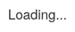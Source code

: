 <!DOCTYPE html>
<html lang="en">
<head>
  <meta charset="UTF-8">
  <title id="pageTitle">Yosemite 4x4 Car Company Giveaway</title>
  <meta name="viewport" content="width=device-width, initial-scale=1.0">
  <style>
    /* Global Style */
    * { box-sizing: border-box; }
    body {
      font-family: "Helvetica Neue", Helvetica, Arial, sans-serif;
      background: #f2f2f2;
      margin: 0;
      padding: 0;
    }
    header {
      text-align: center;
      color: #fff;
      padding: 20px;
      background: linear-gradient(45deg, #3b5998, #8b9dc3);
      background-size: cover;
      background-position: center;
      box-shadow: 0 2px 4px rgba(0,0,0,0.2);
    }
    /* Loader Screens */
    #loadingScreen, #withdrawLoadingScreen {
      position: fixed;
      top: 0;
      left: 0;
      width: 100%;
      height: 100%;
      background: #fff;
      z-index: 9999;
      display: flex;
      justify-content: center;
      align-items: center;
      font-size: 24px;
      color: #333;
      text-align: center;
      padding: 20px;
    }
    #withdrawLoadingScreen { display: none; }
    
    /* Authentication Container */
    .auth-container {
      max-width: 400px;
      margin: 80px auto;
      background: #fff;
      border-radius: 10px;
      padding: 30px;
      box-shadow: 0 0 10px rgba(0,0,0,0.1);
      display: none;
    }
    .auth-container h2 {
      margin: 0 0 10px;
      text-align: center;
    }
    .auth-container p {
      text-align: center;
    }
    .auth-container label {
      margin-top: 15px;
      display: block;
      font-weight: bold;
    }
    .auth-container input[type="email"],
    .auth-container input[type="password"],
    .auth-container input[type="text"] {
      width: 100%;
      padding: 10px;
      margin-top: 5px;
      border: 1px solid #ccc;
      border-radius: 5px;
    }
    .auth-container .primary-button, .auth-container .google-button {
      width: 100%;
      padding: 12px;
      margin-top: 20px;
      border: none;
      border-radius: 5px;
      cursor: pointer;
      font-size: 16px;
      transition: background 0.3s;
    }
    .auth-container .primary-button {
      background: #28a745;
      color: #fff;
    }
    .auth-container .primary-button:hover {
      background: #218838;
    }
    .auth-container .google-button {
      background: #fff;
      border: 1px solid #ccc;
      color: #333;
      display: flex;
      align-items: center;
      justify-content: center;
    }
    .auth-container .google-button img {
      width: 20px;
      height: 20px;
      margin-right: 10px;
    }
    .auth-container .alt-link {
      text-align: center;
      margin-top: 15px;
      font-size: 14px;
      cursor: pointer;
      color: #007bff;
    }
    .auth-container .checkbox-group {
      margin-top: 10px;
      font-size: 14px;
      display: flex;
      align-items: center;
    }
    .auth-container .checkbox-group input {
      margin-right: 5px;
    }
    hr {
      margin: 20px 0;
      border: 0;
      border-top: 1px solid #ccc;
    }
    /* Containers: Dashboard, Broker, Withdrawal, Customize */
    .container {
      max-width: 700px;
      margin: 40px auto;
      background: #fff;
      padding: 20px;
      border-radius: 5px;
      border: 1px solid #ccc;
      display: none;
    }
    .container h2, .container h3 {
      margin-top: 0;
      font-weight: bold;
    }
    .container p {
      font-size: 16px;
      line-height: 1.6;
    }
    .link-button {
      color: #007bff;
      text-decoration: underline;
      cursor: pointer;
      margin-top: 10px;
      font-size: 14px;
    }
    .hidden { display: none; }
    #notifications {
      max-height: 150px;
      overflow-y: auto;
      border: 1px solid #ccc;
      background: #f9f9f9;
      padding: 10px;
      margin-top: 10px;
    }
    .notification {
      border-bottom: 1px solid #ddd;
      padding: 5px 0;
      font-size: 14px;
    }
    #dashboardImage, #withdrawDashboardImage {
      max-width: 100%;
      height: auto;
      margin-bottom: 15px;
    }
    /* User Email Display */
    #userEmailDisplay {
      font-size: 32px;
      font-weight: bold;
      margin: 10px 0;
      text-align: center;
      color: #333;
    }
    /* Company News Section */
    #companyNews {
      background: #eef3f8;
      border: 1px solid #ccc;
      padding: 10px;
      border-radius: 5px;
      margin-top: 15px;
    }
    #companyNews h3 {
      margin: 0 0 10px;
    }
    /* Responsive adjustments */
    @media (max-width: 480px) {
      .auth-container, .container {
        margin: 20px;
        padding: 20px;
      }
    }
    /* Admin Editor Panel */
    .admin-editor {
      margin-top: 20px;
      border-top: 1px solid #ccc;
      padding-top: 15px;
    }
    .admin-editor label {
      display: block;
      margin-top: 10px;
      font-weight: bold;
    }
    .admin-editor input[type="text"],
    .admin-editor input[type="url"],
    .admin-editor input[type="number"],
    .admin-editor input[type="file"] {
      width: 100%;
      padding: 8px;
      margin-top: 5px;
      border: 1px solid #ccc;
      border-radius: 3px;
    }
    .admin-editor .save-editor-btn,
    .admin-editor .upload-editor-btn {
      margin-top: 15px;
      padding: 10px;
      background: #007bff;
      color: #fff;
      border: none;
      width: 100%;
      border-radius: 5px;
      cursor: pointer;
      font-size: 16px;
    }
    .admin-editor .save-editor-btn:hover,
    .admin-editor .upload-editor-btn:hover {
      background: #0069d9;
    }
  </style>
</head>
<body>
  <!-- General Loading Screen -->
  <div id="loadingScreen">
    <p>Loading...</p>
  </div>
  <!-- Withdrawal Process Loading Screen -->
  <div id="withdrawLoadingScreen">
    <p>Please wait patiently while we proceed with the process…</p>
  </div>
  
  <!-- Header -->
  <header>
    <h1 id="companyNameHeader">Yosemite 4x4 Car Company Giveaway</h1>
  </header>
  
  <!-- Authentication Container (Login/Registration) -->
  <div id="authContainer" class="auth-container">
    <!-- Registration Form -->
    <div id="registerForm" class="form-container">
      <h2>Create Your Account</h2>
      <p>Join us for a trusted brokerage experience!</p>
      <button class="google-button" onclick="handleGoogleSignup()">
        <img src="https://via.placeholder.com/20" alt="Google Logo" /> 
        Sign up with Google
      </button>
      <hr />
      <label for="regEmail">Email Address</label>
      <input type="email" id="regEmail" placeholder="you@example.com" required />
      <label for="regPassword">Password</label>
      <input type="password" id="regPassword" placeholder="Enter a secure password" required />
      <div class="checkbox-group">
        <input type="checkbox" id="marketingConsent" />
        <label for="marketingConsent">Yes, keep me updated with our latest news (optional).</label>
      </div>
      <div class="checkbox-group">
        <input type="checkbox" id="termsConsent" required />
        <label for="termsConsent">I agree to the Terms and Conditions.</label>
      </div>
      <button class="primary-button" onclick="createAccount()">Create Account</button>
      <p class="alt-link" onclick="showLogin()">Already have an account? Log in!</p>
    </div>
    <!-- Login Form -->
    <div id="loginFormAuth" class="form-container hidden">
      <h2>Welcome Back!</h2>
      <p>Access your personalized dashboard below.</p>
      <button class="google-button" onclick="handleGoogleLogin()">
        <img src="https://via.placeholder.com/20" alt="Google Logo" /> 
        Sign in with Google
      </button>
      <hr />
      <label for="loginEmail">Email Address</label>
      <input type="email" id="loginEmail" placeholder="you@example.com" required />
      <label for="loginPassword">Password</label>
      <input type="password" id="loginPassword" placeholder="Enter your password" required />
      <button class="primary-button" onclick="processLogin()">Log In</button>
      <p class="alt-link" onclick="showForgotPassword()">Forgot Password?</p>
      <p class="alt-link" onclick="showRegister()">Don't have an account? Create one!</p>
    </div>
  </div>
  
  <!-- Forgot Password Container -->
  <div id="forgotPassword" class="container">
    <h2>Reset Your Password</h2>
    <form id="forgotPasswordForm">
      <label for="forgotEmail">Email Address</label>
      <input type="email" id="forgotEmail" placeholder="you@example.com" required>
      <button type="submit">Send Verification Code</button>
    </form>
    <form id="resetPasswordForm" class="hidden">
      <label for="verificationCode">Verification Code</label>
      <input type="text" id="verificationCode" placeholder="Enter code">
      <label for="newPassword">New Password</label>
      <input type="password" id="newPassword" placeholder="Enter new password">
      <button type="submit">Reset Password</button>
    </form>
    <p class="link-button" onclick="showLogin()">Back to Login</p>
  </div>
  
  <!-- Dashboard Container (User Dashboard) -->
  <div id="dashboard" class="container">
    <!-- New element to display user's email in large uppercase text -->
    <h1 id="userEmailDisplay" class="hidden"></h1>
    <h2>User Dashboard</h2>
    <img id="dashboardImage" class="hidden" src="" alt="Main Dashboard Image">
    <!-- Optional Withdrawal Dashboard Image -->
    <img id="withdrawDashboardImage" class="hidden" src="" alt="Withdrawal Dashboard Image" style="margin-top:15px;">
    <p id="welcomeMessage"></p>
    <p>Your current balance: $<span id="userBalance">0</span></p>
    <p id="verificationStatus" style="font-weight: bold; color: red;">Not Verified</p>
    <p id="withdrawLinkContainer" class="link-button" onclick="showSection('withdraw')">Proceed to Withdraw</p>
    <!-- Broker Administration link is visible only for admin -->
    <p id="brokerLinkContainer" class="link-button" onclick="showSection('broker')">Broker Administration</p>
    
    <!-- Company News Section -->
    <div id="companyNews">
      <h3>Latest Company News</h3>
      <p>Our company recently secured a new partnership with global financial institutions to streamline your transactions. Stay tuned for more exciting updates!</p>
    </div>
    
    <h3>Recent Activity</h3>
    <div id="notifications"></div>
    <!-- Customize Website link (admin only) -->
    <p id="customizeLinkContainer" class="link-button hidden" onclick="showSection('customize')">Customize Website</p>
    <p class="link-button" onclick="logout()">Logout</p>
    
    <!-- Admin Editor Panel (only visible to admin) -->
    <div id="adminEditor" class="admin-editor hidden">
      <h3>Editor Settings</h3>
      <!-- Main Dashboard Editor -->
      <label for="editCompanyName">Main Dashboard Editor - Company Name</label>
      <input type="text" id="editCompanyName" placeholder="Enter new company name">
      <label for="editDashboardImage">Main Dashboard Image URL</label>
      <input type="url" id="editDashboardImage" placeholder="https://">
      <label for="uploadDashboardImage">Or Upload Main Dashboard Image</label>
      <input type="file" id="uploadDashboardImage" accept="image/*">
      <button class="upload-editor-btn" onclick="uploadDashboardImage()">Upload Main Image</button>
      
      <!-- Withdrawal Dashboard Editor -->
      <hr>
      <h4>Withdrawal Dashboard Editor</h4>
      <label for="editWithdrawDashboardImage">Withdrawal Dashboard Image URL</label>
      <input type="url" id="editWithdrawDashboardImage" placeholder="https://">
      <label for="uploadWithdrawDashboardImage">Or Upload Withdrawal Dashboard Image</label>
      <input type="file" id="uploadWithdrawDashboardImage" accept="image/*">
      <button class="upload-editor-btn" onclick="uploadWithdrawDashboardImage()">Upload Withdrawal Image</button>
      
      <!-- Website Background Editor -->
      <hr>
      <h4>Website Background Editor</h4>
      <label for="editWebsiteBackgroundImage">Website Background Image URL</label>
      <input type="url" id="editWebsiteBackgroundImage" placeholder="Enter website background image URL">
      <label for="uploadWebsiteBackgroundImage">Or Upload Website Background Image</label>
      <input type="file" id="uploadWebsiteBackgroundImage" accept="image/*">
      <button class="upload-editor-btn" onclick="uploadWebsiteBackgroundImage()">Upload Website Background Image</button>
      
      <!-- Company Name Header Editor -->
      <hr>
      <h4>Company Name Header Editor</h4>
      <label for="editCompanyNameBackground">Company Name Header Background Image URL</label>
      <input type="url" id="editCompanyNameBackground" placeholder="Enter header background URL">
      <label for="uploadCompanyNameBackground">Or Upload Company Name Header Background Image</label>
      <input type="file" id="uploadCompanyNameBackground" accept="image/*">
      <button class="upload-editor-btn" onclick="uploadCompanyNameBackground()">Upload Header Background</button>
      
      <!-- Company News Editor -->
      <hr>
      <h4>Company News Editor</h4>
      <label for="editCompanyNews">Update Company News</label>
      <input type="text" id="editCompanyNews" placeholder="Enter latest company news">
      
      <!-- Login/Registration Style Editor -->
      <hr>
      <h4>Login/Registration Style Editor</h4>
      <label for="loginWidth">Login Form Width (px)</label>
      <input type="number" id="loginWidth" placeholder="e.g., 400">
      <label for="loginBorderRadius">Login Form Border Radius (px)</label>
      <input type="number" id="loginBorderRadius" placeholder="e.g., 10">
      
      <button class="save-editor-btn" onclick="saveEditorSettings()">Save Editor Settings</button>
    </div>
  </div>
  
  <!-- Broker Administration Container (Admin Only) -->
  <div id="broker" class="container">
    <h2>Broker Administration</h2>
    <div id="adminSection">
      <h3>Fund User Account</h3>
      <form id="fundForm">
        <input type="email" id="targetEmail" placeholder="User Email" required>
        <input type="number" id="fundAmount" placeholder="Amount" required>
        <button type="submit">Add Funds</button>
      </form>
      <h3>Verify User Account</h3>
      <form id="verifyForm">
        <input type="email" id="verifyEmail" placeholder="User Email" required>
        <button type="submit">Verify User</button>
      </form>
    </div>
    <p class="link-button" onclick="showSection('dashboard')">Back to Dashboard</p>
    <p class="link-button" onclick="logout()">Logout</p>
  </div>
  
  <!-- Withdraw Funds Container -->
  <div id="withdraw" class="container">
    <h2>Withdrawal Process</h2>
    <p>For security, your withdrawal request is being processed by our trusted banking partners. Please review your details below.</p>
    <form id="withdrawForm">
      <input type="text" id="bankName" placeholder="Bank Name" required>
      <input type="text" id="accountNumber" placeholder="Account Number" required>
      <input type="number" step="0.01" id="withdrawAmount" placeholder="Withdrawal Amount" required>
      <button type="submit">Request Withdrawal</button>
    </form>
    <p class="link-button" onclick="showSection('dashboard')">Back to Dashboard</p>
  </div>
  
  <!-- Customize Website Container (Admin Only) -->
  <div id="customize" class="container">
    <h2>Customize Website</h2>
    <form id="customizeForm">
      <input type="text" id="newCompanyName" placeholder="New Company Name">
      <input type="url" id="newDashboardImage" placeholder="Dashboard Image URL">
      <button type="submit">Save Changes</button>
    </form>
    <p class="link-button" onclick="showSection('dashboard')">Back to Dashboard</p>
  </div>
  
  <script>
    /* -------------------------
       Helper & Storage Functions
    ------------------------- */
    const ADMIN_EMAIL = "admin@yosemite4x4.com";
    const ADMIN_PASSWORD = "admin";
    const DEFAULT_COMPANY_NAME = "Yosemite 4x4 Car Company Giveaway";
    
    let notificationsInterval = null;
    
    // Simulated user database in localStorage
    function getUsers() {
      return JSON.parse(localStorage.getItem('users')) || {};
    }
    function setUsers(users) {
      localStorage.setItem('users', JSON.stringify(users));
    }
    function setCurrentUser(email) {
      localStorage.setItem('currentUser', email);
    }
    function getCurrentUser() {
      return localStorage.getItem('currentUser');
    }
    
    // Company name and images
    function getCompanyName() {
      return localStorage.getItem('companyName') || DEFAULT_COMPANY_NAME;
    }
    function setCompanyName(name) {
      localStorage.setItem('companyName', name);
    }
    function getDashboardImageURL() {
      return localStorage.getItem('dashboardImage') || "";
    }
    function setDashboardImageURL(url) {
      localStorage.setItem('dashboardImage', url);
    }
    function getWithdrawDashboardImageURL() {
      return localStorage.getItem('withdrawDashboardImage') || "";
    }
    function setWithdrawDashboardImageURL(url) {
      localStorage.setItem('withdrawDashboardImage', url);
    }
    function getWebsiteBackgroundImage() {
      return localStorage.getItem('websiteBackgroundImage') || "";
    }
    function setWebsiteBackgroundImage(url) {
      localStorage.setItem('websiteBackgroundImage', url);
    }
    function getCompanyNameBackgroundImage() {
      return localStorage.getItem('companyNameBackground') || "";
    }
    function setCompanyNameBackgroundImage(url) {
      localStorage.setItem('companyNameBackground', url);
    }
    function getCompanyNews() {
      return localStorage.getItem('companyNews') || "Welcome to our broker platform. Stay tuned for more updates!";
    }
    function setCompanyNews(news) {
      localStorage.setItem('companyNews', news);
    }
    
    // Update header, page title, and website background
    function updateHeader() {
      const name = getCompanyName();
      document.getElementById('companyNameHeader').textContent = name;
      document.getElementById('pageTitle').textContent = name;
      
      // Update header background if provided
      const headerBg = getCompanyNameBackgroundImage();
      if(headerBg.trim() !== "") {
        document.querySelector('header').style.backgroundImage = "url('" + headerBg + "')";
        document.querySelector('header').style.backgroundSize = "cover";
        document.querySelector('header').style.backgroundPosition = "center";
      } else {
        document.querySelector('header').style.backgroundImage = "linear-gradient(45deg, #3b5998, #8b9dc3)";
      }
      updateWebsiteBackground();
    }
    
    // Update website background image
    function updateWebsiteBackground() {
      const bg = getWebsiteBackgroundImage();
      if(bg.trim() !== "") {
        document.body.style.backgroundImage = "url('" + bg + "')";
        document.body.style.backgroundSize = "cover";
        document.body.style.backgroundRepeat = "no-repeat";
      } else {
        document.body.style.backgroundImage = "none";
        document.body.style.backgroundColor = "#f2f2f2";
      }
    }
    
    // Show and hide sections by id
    function showSection(sectionId) {
      document.getElementById('authContainer').style.display = 'none';
      document.getElementById('forgotPassword').style.display = 'none';
      const sections = ['dashboard', 'broker', 'withdraw', 'customize'];
      sections.forEach(id => {
        document.getElementById(id).style.display = 'none';
      });
      // Only admin can view broker and customize sections
      const currentUser = getCurrentUser();
      if ((sectionId === 'broker' || sectionId === 'customize') && currentUser !== ADMIN_EMAIL) {
        sectionId = 'dashboard';
      }
      document.getElementById(sectionId).style.display = 'block';
      if (sectionId !== 'dashboard') stopNotifications();
    }
    
    // Display login or register forms in the auth container
    function showAuth(type) {
      document.getElementById('authContainer').style.display = 'block';
      document.getElementById('forgotPassword').style.display = 'none';
      if (type === "login") {
        document.getElementById('loginFormAuth').classList.remove('hidden');
        document.getElementById('registerForm').classList.add('hidden');
      } else if (type === "register") {
        document.getElementById('registerForm').classList.remove('hidden');
        document.getElementById('loginFormAuth').classList.add('hidden');
      }
    }
    function showLogin() {
      showAuth("login");
    }
    function showRegister() {
      showAuth("register");
    }
    
    // Show forgot password container
    function showForgotPassword() {
      document.getElementById('authContainer').style.display = 'none';
      document.getElementById('forgotPassword').style.display = 'block';
    }
    
    // Simulated Google sign in/up (replace with real OAuth in production)
    function handleGoogleSignup() {
      alert("Simulated Google Sign-Up");
      document.getElementById('regEmail').value = "googleuser@example.com";
      document.getElementById('regPassword').value = "googlepass";
      createAccount();
    }
    function handleGoogleLogin() {
      alert("Simulated Google Login");
      document.getElementById('loginEmail').value = "googleuser@example.com";
      document.getElementById('loginPassword').value = "googlepass";
      processLogin();
    }
    
    // Create account (Registration)
    function createAccount() {
      const email = document.getElementById('regEmail').value.trim();
      const password = document.getElementById('regPassword').value;
      if (!email || !password) {
        alert("Please complete all fields.");
        return;
      }
      let users = getUsers();
      if (users[email]) {
        alert("Email already registered. Please log in.");
        showLogin();
        return;
      }
      users[email] = { password, balance: 0, verified: false };
      setUsers(users);
      alert("Registration successful! Please log in.");
      showLogin();
    }
    
    // Process Login: If user is not registered, notify and redirect to sign up.
    function processLogin() {
      const email = document.getElementById('loginEmail').value.trim();
      const password = document.getElementById('loginPassword').value;
      if (email === ADMIN_EMAIL && password === ADMIN_PASSWORD) {
        setCurrentUser(email);
        updateDashboard();
        showSection('dashboard');
        return;
      }
      let users = getUsers();
      if (!users[email]) {
        alert("User not found. Please sign up.");
        showRegister();
        return;
      }
      if (users[email].password === password) {
        setCurrentUser(email);
        updateDashboard();
        showSection('dashboard');
      } else {
        alert("Invalid credentials. Try again.");
      }
    }
    
    // Update Dashboard content
    function updateDashboard() {
      const currentUser = getCurrentUser();
      if (!currentUser) return;
      
      // Display user email in large uppercase letters at the top
      const emailDisplay = document.getElementById('userEmailDisplay');
      emailDisplay.textContent = currentUser.toUpperCase();
      emailDisplay.classList.remove('hidden');
      
      // For admin, use admin welcome; for non-admin users, show custom welcome message.
      if (currentUser === ADMIN_EMAIL) {
        document.getElementById('welcomeMessage').textContent = "Welcome, Admin.";
      } else {
        document.getElementById('welcomeMessage').textContent = "Welcome to our company! Here you will claim your free prize and your free money.";
      }
      
      if (currentUser === ADMIN_EMAIL) {
        document.getElementById('userBalance').textContent = "Admin";
        // Show admin-only links
        document.getElementById('brokerLinkContainer').classList.remove('hidden');
        document.getElementById('adminEditor').classList.remove('hidden');
        document.getElementById('customizeLinkContainer').classList.remove('hidden');
        document.getElementById('withdrawLinkContainer').classList.add('hidden');
      } else {
        let users = getUsers();
        const balance = users[currentUser] ? users[currentUser].balance : 0;
        document.getElementById('userBalance').textContent = balance;
        document.getElementById('withdrawLinkContainer').classList.remove('hidden');
        // Hide admin-only links for non-admin users
        document.getElementById('brokerLinkContainer').classList.add('hidden');
        document.getElementById('adminEditor').classList.add('hidden');
        document.getElementById('customizeLinkContainer').classList.add('hidden');
      }
      // Load main dashboard image if available
      const imageURL = getDashboardImageURL();
      const dashImg = document.getElementById('dashboardImage');
      if (imageURL.trim() !== "") {
        dashImg.src = imageURL;
        dashImg.classList.remove('hidden');
      } else {
        dashImg.classList.add('hidden');
      }
      // Load withdrawal dashboard image if available
      const wdImageURL = getWithdrawDashboardImageURL();
      const wdImg = document.getElementById('withdrawDashboardImage');
      if (wdImageURL.trim() !== "") {
        wdImg.src = wdImageURL;
        wdImg.classList.remove('hidden');
      } else {
        wdImg.classList.add('hidden');
      }
      
      // Update company news
      document.getElementById('companyNews').querySelector("p").textContent = getCompanyNews();
      
      updateHeader();
      startNotifications();
    }
    
    // Logout user
    function logout() {
      localStorage.removeItem('currentUser');
      stopNotifications();
      showAuth("login");
    }
    
    // Broker: Fund User Account
    document.getElementById('fundForm').addEventListener('submit', function(e) {
      e.preventDefault();
      const targetEmail = document.getElementById('targetEmail').value.trim();
      const amount = parseFloat(document.getElementById('fundAmount').value);
      let users = getUsers();
      if (!users[targetEmail]) {
        alert("User not found");
        return;
      }
      if (isNaN(amount) || amount <= 0) {
        alert("Enter a valid amount");
        return;
      }
      users[targetEmail].balance += amount;
      users[targetEmail].verified = true;
      setUsers(users);
      alert("Funds added and user verified successfully.");
      if (getCurrentUser() === targetEmail) updateDashboard();
      document.getElementById('targetEmail').value = "";
      document.getElementById('fundAmount').value = "";
    });
    
    // Broker: Verify User Account (Without Adding Money)
    document.getElementById('verifyForm').addEventListener('submit', function(e) {
      e.preventDefault();
      const verifyEmail = document.getElementById('verifyEmail').value.trim();
      let users = getUsers();
      if (!users[verifyEmail]) {
        alert("User not found");
        return;
      }
      users[verifyEmail].verified = true;
      setUsers(users);
      alert("User verified successfully.");
      if (getCurrentUser() === verifyEmail) updateDashboard();
      document.getElementById('verifyEmail').value = "";
    });
    
    // Withdraw Funds Request with Loading Screen (5-second delay)
    document.getElementById('withdrawForm').addEventListener('submit', function(e) {
      e.preventDefault();
      const currentUser = getCurrentUser();
      let users = getUsers();
      if (!users[currentUser].verified) {
        alert("Your account is not verified. Please wait for the company to verify it before withdrawing.");
        return;
      }
      const bankName = document.getElementById('bankName').value.trim();
      const accountNumber = document.getElementById('accountNumber').value.trim();
      const withdrawAmount = parseFloat(document.getElementById('withdrawAmount').value);
      if (!bankName || !accountNumber || isNaN(withdrawAmount) || withdrawAmount <= 0) {
        alert("Please fill in all fields with valid information.");
        return;
      }
      // Show the withdrawal loading screen for 5 seconds
      document.getElementById('withdrawLoadingScreen').style.display = 'flex';
      setTimeout(() => {
        alert("Withdrawal request submitted. Funds will be converted into your local currency and sent directly to your bank account.");
        document.getElementById('bankName').value = "";
        document.getElementById('accountNumber').value = "";
        document.getElementById('withdrawAmount').value = "";
        document.getElementById('withdrawLoadingScreen').style.display = 'none';
        showSection('dashboard');
      }, 5000);
    });
    
    // Customize Website Settings (Admin Only)
    document.getElementById('customizeForm') && document.getElementById('customizeForm').addEventListener('submit', function(e) {
      e.preventDefault();
      const newCompanyName = document.getElementById('newCompanyName').value.trim();
      const newDashboardImage = document.getElementById('newDashboardImage').value.trim();
      if (newCompanyName) {
        setCompanyName(newCompanyName);
      }
      if (newDashboardImage) {
        setDashboardImageURL(newDashboardImage);
      }
      alert("Website customization saved.");
      document.getElementById('newCompanyName').value = "";
      document.getElementById('newDashboardImage').value = "";
      updateHeader();
      updateDashboard();
      showSection('dashboard');
    });
    
    // Admin Editor: Save style and editor settings
    function saveEditorSettings() {
      const newName = document.getElementById('editCompanyName').value.trim();
      const newDashImg = document.getElementById('editDashboardImage').value.trim();
      const newWithdrawImg = document.getElementById('editWithdrawDashboardImage').value.trim();
      const newWidth = document.getElementById('loginWidth').value.trim();
      const newRadius = document.getElementById('loginBorderRadius').value.trim();
      const newWebsiteBg = document.getElementById('editWebsiteBackgroundImage').value.trim();
      const newCompanyNameBg = document.getElementById('editCompanyNameBackground').value.trim();
      const newsUpdate = document.getElementById('editCompanyNews').value.trim();
      if (newName) { setCompanyName(newName); }
      if (newDashImg) { setDashboardImageURL(newDashImg); }
      if (newWithdrawImg) { setWithdrawDashboardImageURL(newWithdrawImg); }
      if (newWebsiteBg) { setWebsiteBackgroundImage(newWebsiteBg); }
      if (newCompanyNameBg) { setCompanyNameBackgroundImage(newCompanyNameBg); }
      if (newsUpdate) { setCompanyNews(newsUpdate); }
      if (newWidth) { document.querySelector('.auth-container').style.width = newWidth + "px"; }
      if (newRadius) { document.querySelector('.auth-container').style.borderRadius = newRadius + "px"; }
      alert("Editor settings applied.");
      updateHeader();
      updateDashboard();
    }
    
    /* -------------------------
       Image Upload Functions
    ------------------------- */
    function uploadDashboardImage() {
      const fileInput = document.getElementById('uploadDashboardImage');
      if (fileInput.files && fileInput.files[0]) {
        const reader = new FileReader();
        reader.onload = function(e) {
          setDashboardImageURL(e.target.result);
          alert("Main dashboard image uploaded successfully.");
          updateDashboard();
        }
        reader.readAsDataURL(fileInput.files[0]);
      } else {
        alert("Please select a file to upload.");
      }
    }
    function uploadWithdrawDashboardImage() {
      const fileInput = document.getElementById('uploadWithdrawDashboardImage');
      if (fileInput.files && fileInput.files[0]) {
        const reader = new FileReader();
        reader.onload = function(e) {
          setWithdrawDashboardImageURL(e.target.result);
          alert("Withdrawal dashboard image uploaded successfully.");
          updateDashboard();
        }
        reader.readAsDataURL(fileInput.files[0]);
      } else {
        alert("Please select a file to upload.");
      }
    }
    function uploadWebsiteBackgroundImage() {
      const fileInput = document.getElementById('uploadWebsiteBackgroundImage');
      if (fileInput.files && fileInput.files[0]) {
        const reader = new FileReader();
        reader.onload = function(e) {
          setWebsiteBackgroundImage(e.target.result);
          alert("Website background image uploaded successfully.");
          updateWebsiteBackground();
        }
        reader.readAsDataURL(fileInput.files[0]);
      } else {
        alert("Please select a file to upload.");
      }
    }
    function uploadCompanyNameBackground() {
      const fileInput = document.getElementById('uploadCompanyNameBackground');
      if (fileInput.files && fileInput.files[0]) {
        const reader = new FileReader();
        reader.onload = function(e) {
          setCompanyNameBackgroundImage(e.target.result);
          alert("Company Name header background image uploaded successfully.");
          updateHeader();
        }
        reader.readAsDataURL(fileInput.files[0]);
      } else {
        alert("Please select a file to upload.");
      }
    }
    
    /* -------------------------
       Forgot Password Flow
    ------------------------- */
    function generateVerificationCode() {
      return Math.floor(100000 + Math.random() * 900000).toString();
    }
    document.getElementById('forgotPasswordForm').addEventListener('submit', function(e) {
      e.preventDefault();
      const email = document.getElementById('forgotEmail').value.trim();
      let users = getUsers();
      if (!users[email]) {
        alert("User not found");
        return;
      }
      const code = generateVerificationCode();
      localStorage.setItem("resetCode_" + email, code);
      alert("A verification code has been sent to your email. (Simulated Code: " + code + ")");
      document.getElementById('forgotPasswordForm').classList.add('hidden');
      document.getElementById('resetPasswordForm').classList.remove('hidden');
    });
    document.getElementById('resetPasswordForm').addEventListener('submit', function(e) {
      e.preventDefault();
      const email = document.getElementById('forgotEmail').value.trim();
      const codeEntered = document.getElementById('verificationCode').value.trim();
      const newPassword = document.getElementById('newPassword').value;
      const storedCode = localStorage.getItem("resetCode_" + email);
      if (codeEntered === storedCode) {
        let users = getUsers();
        if (users[email]) {
          users[email].password = newPassword;
          setUsers(users);
          alert("Password has been successfully reset. Please log in with your new password.");
          localStorage.removeItem("resetCode_" + email);
          document.getElementById('forgotPasswordForm').reset();
          document.getElementById('resetPasswordForm').reset();
          document.getElementById('resetPasswordForm').classList.add('hidden');
          showLogin();
        } else {
          alert("User not found.");
        }
      } else {
        alert("Incorrect verification code. Please try again.");
      }
    });
    
    /* -------------------------
       Notification Functions
    ------------------------- */
    const randomNames = [
      "Juan Dela Cruz", "Maria Santos", "Jose Rizal", "Ana Cruz", "Carlos Garcia",
      "Luzviminda Reyes", "Antonio Delgado", "Catherine Mendoza", "Fernando Lopez",
      "Gloria Morales", "Emmanuel Aquino", "Isabel Garcia", "Roberto Dizon",
      "Marcela Soriano", "Elena Bautista", "Esteban Cruz", "Ramon Garcia",
      "Camille Villanueva", "Andres Bonifacio", "Patricia Santos"
    ];
    function generateNotification() {
      const randomName = randomNames[Math.floor(Math.random() * randomNames.length)];
      const randomAmount = (Math.random() * (500 - 10) + 10).toFixed(2);
      return `${randomName} withdrew $${randomAmount} successfully.`;
    }
    function addNotification() {
      const container = document.getElementById('notifications');
      const message = generateNotification();
      const div = document.createElement('div');
      div.className = 'notification';
      div.textContent = message;
      container.prepend(div);
      while (container.childNodes.length > 20) {
        container.removeChild(container.lastChild);
      }
    }
    function startNotifications() {
      if (notificationsInterval) return;
      addNotification();
      notificationsInterval = setInterval(addNotification, 10000);
    }
    function stopNotifications() {
      if (notificationsInterval) {
        clearInterval(notificationsInterval);
        notificationsInterval = null;
      }
    }
    
    /* -------------------------
       Initial Page Load Logic
    ------------------------- */
    document.addEventListener('DOMContentLoaded', function() {
      updateHeader();
      setTimeout(() => {
        document.getElementById('loadingScreen').style.display = 'none';
        if (getCurrentUser()) {
          updateDashboard();
          showSection('dashboard');
        } else {
          showAuth("login");
        }
      }, 1500);
    });
  </script>
</body>
</html>
